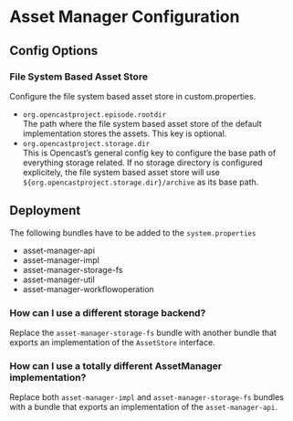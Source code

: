 Asset Manager Configuration
===========================

Config Options
--------------

### File System Based Asset Store

Configure the file system based asset store in custom.properties.

- `org.opencastproject.episode.rootdir`  
   The path where the file system based asset store of the default implementation stores the assets. This key is optional.
- `org.opencastproject.storage.dir`  
  This is Opencast’s general config key to configure the base path of everything storage related. 
  If no storage directory is configured explicitely, the file system based asset store will use 
  `${org.opencastproject.storage.dir}/archive` as its base path.

Deployment
----------

The following bundles have to be added to the `system.properties`

- asset-manager-api
- asset-manager-impl
- asset-manager-storage-fs
- asset-manager-util
- asset-manager-workflowoperation

### How can I use a different storage backend?

Replace the `asset-manager-storage-fs` bundle with another bundle that exports an implementation of the `AssetStore` interface.

### How can I use a totally different AssetManager implementation?

Replace both `asset-manager-impl` and `asset-manager-storage-fs` bundles 
with a bundle that exports an implementation of the `asset-manager-api`.
